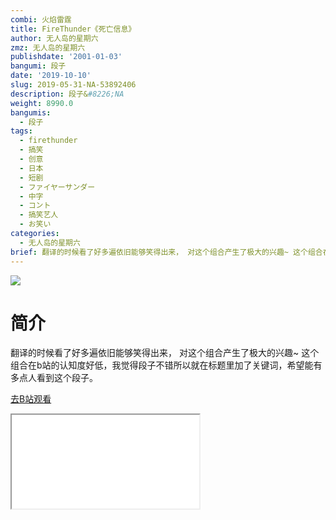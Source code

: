 ```yaml
---
combi: 火焰雷霆
title: FireThunder《死亡信息》
author: 无人岛的星期六
zmz: 无人岛的星期六
publishdate: '2001-01-03'
bangumi: 段子
date: '2019-10-10'
slug: 2019-05-31-NA-53892406
description: 段子&#8226;NA
weight: 8990.0
bangumis:
  - 段子
tags:
  - firethunder
  - 搞笑
  - 创意
  - 日本
  - 短剧
  - ファイヤーサンダー
  - 中字
  - コント
  - 搞笑艺人
  - お笑い
categories:
  - 无人岛的星期六
brief: 翻译的时候看了好多遍依旧能够笑得出来， 对这个组合产生了极大的兴趣~ 这个组合在b站的认知度好低，我觉得段子不错所以就在标题里加了关键词，希望能有多点人看到这个段子。
---
```

![](https://raw.githubusercontent.com/tcgriffith/owaraisite/master/static/tmpimg/dc8ed95e5e17c15dc41c71c1ba7376b617097cd5.jpg.480.jpg)
# 简介  
翻译的时候看了好多遍依旧能够笑得出来，
对这个组合产生了极大的兴趣~
这个组合在b站的认知度好低，我觉得段子不错所以就在标题里加了关键词，希望能有多点人看到这个段子。  

[去B站观看](https://www.bilibili.com/video/av53892406/)
<div class ="resp-container"><iframe class="testiframe" src="//player.bilibili.com/player.html?aid=53892406"", scrolling="no", allowfullscreen="true" > </iframe></div> 
